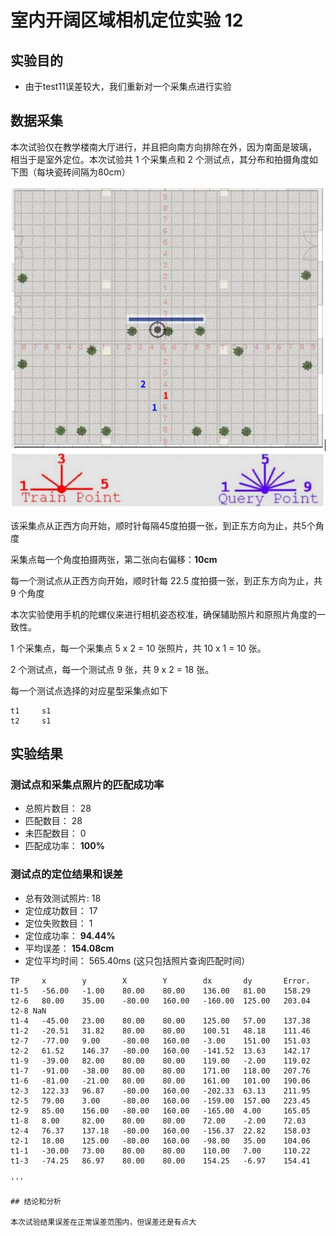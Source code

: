 # 室内开阔区域相机定位实验 12 #

## 实验目的 ##

* 由于test11误差较大，我们重新对一个采集点进行实验

## 数据采集 ##

本次试验仅在教学楼南大厅进行，并且把向南方向排除在外，因为南面是玻璃，
相当于是室外定位。本次试验共 1 个采集点和 2 个测试点，其分布和拍摄角度如
下图（每块瓷砖间隔为80cm）

![拍摄点](test-spots.jpg)

该采集点从正西方向开始，顺时针每隔45度拍摄一张，到正东方向为止，共5个角度

采集点每一个角度拍摄两张，第二张向右偏移：**10cm**

每一个测试点从正西方向开始，顺时针每 22.5 度拍摄一张，到正东方向为止，共 9 个角度

本次实验使用手机的陀螺仪来进行相机姿态校准，确保辅助照片和原照片角度的一致性。

1 个采集点，每一个采集点 5 x 2 = 10 张照片，共 10 x 1 = 10 张。

2 个测试点，每一个测试点 9 张，共 9 x 2 = 18 张。

每一个测试点选择的对应星型采集点如下

```
t1     s1
t2     s1

```

## 实验结果

### 测试点和采集点照片的匹配成功率

* 总照片数目： 28
* 匹配数目： 28
* 未匹配数目： 0
* 匹配成功率： **100%**

### 测试点的定位结果和误差

* 总有效测试照片: 18
* 定位成功数目： 17
* 定位失败数目： 1
* 定位成功率：   **94.44%**
* 平均误差：    **154.08cm**
* 定位平均时间： 565.40ms (这只包括照片查询匹配时间）

```
TP     x        y        X        Y        dx       dy       Error.  
t1-5   -56.00   -1.00    80.00    80.00    136.00   81.00    158.29  
t2-6   80.00    35.00    -80.00   160.00   -160.00  125.00   203.04  
t2-8 NaN     
t1-4   -45.00   23.00    80.00    80.00    125.00   57.00    137.38  
t1-2   -20.51   31.82    80.00    80.00    100.51   48.18    111.46  
t2-7   -77.00   9.00     -80.00   160.00   -3.00    151.00   151.03  
t2-2   61.52    146.37   -80.00   160.00   -141.52  13.63    142.17  
t1-9   -39.00   82.00    80.00    80.00    119.00   -2.00    119.02  
t1-7   -91.00   -38.00   80.00    80.00    171.00   118.00   207.76  
t1-6   -81.00   -21.00   80.00    80.00    161.00   101.00   190.06  
t2-3   122.33   96.87    -80.00   160.00   -202.33  63.13    211.95  
t2-5   79.00    3.00     -80.00   160.00   -159.00  157.00   223.45  
t2-9   85.00    156.00   -80.00   160.00   -165.00  4.00     165.05  
t1-8   8.00     82.00    80.00    80.00    72.00    -2.00    72.03   
t2-4   76.37    137.18   -80.00   160.00   -156.37  22.82    158.03  
t2-1   18.00    125.00   -80.00   160.00   -98.00   35.00    104.06  
t1-1   -30.00   73.00    80.00    80.00    110.00   7.00     110.22  
t1-3   -74.25   86.97    80.00    80.00    154.25   -6.97    154.41  

'''

## 结论和分析

本次试验结果误差在正常误差范围内，但误差还是有点大


